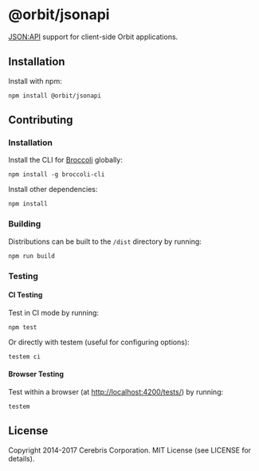 # @orbit/jsonapi

[JSON:API](http://jsonapi.org/) support for client-side Orbit applications.

## Installation

Install with npm:

```
npm install @orbit/jsonapi
```

## Contributing

### Installation

Install the CLI for [Broccoli](https://github.com/broccolijs/broccoli) globally:

```
npm install -g broccoli-cli
```

Install other dependencies:

```
npm install
```

### Building

Distributions can be built to the `/dist` directory by running:

```
npm run build
```

### Testing

#### CI Testing

Test in CI mode by running:

```
npm test
```

Or directly with testem (useful for configuring options):

```
testem ci
```

#### Browser Testing

Test within a browser
(at [http://localhost:4200/tests/](http://localhost:4200/tests/)) by running:

```
testem
```

## License

Copyright 2014-2017 Cerebris Corporation. MIT License (see LICENSE for details).
